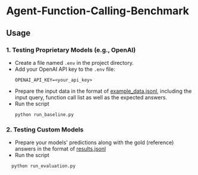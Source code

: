 # Agent-Function-Calling-Benchmark

## Usage

### 1. Testing Proprietary Models (e.g., OpenAI)
- Create a file named `.env` in the project directory.
- Add your OpenAI API key to the `.env` file:
  ```env
  OPENAI_API_KEY=<your_api_key>
- Prepare the input data in the format of [example_data.jsonl](./data/example_data.jsonl), including the input query, function call list as well as the expected answers.
- Run the script
  ```
  python run_baseline.py
### 2. Testing Custom Models
- Prepare your models' predictions along with the gold (reference) answers in the format of [results.jsonl](./data/baseline_gpt-4o-mini_results.jsonl)
- Run the script
```
  python run_evaluation.py